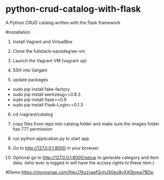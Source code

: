 # python-crud-catalog-with-flask
A Python CRUD catalog written with the flask framework

#installation
1. Install Vagrant and VirtualBox

2. Clone the fullstack-nanodegree-vm

3. Launch the Vagrant VM (vagrant up)

4. SSH into Vargant

5. update packages
- sudo pip install fake-factory
- sudo pip install werkzeug==0.8.3
- sudo pip install flask==0.9
- sudo pip install Flask-Login==0.1.3


6. cd /vagrant/catalog

7. copy files from repo into catalog folder and make sure the images folder has 777 permission

8. run python application.py to start app

9. Go to http://127.0.0.1:8000 in your browser

10. Optional go to http://127.0.0.1:8000/setup to generate category and item data. (who ever is logged in will have the access rights to these item.)


#Demo
https://monosnap.com/file/J7AzzvaefQyhJS0eo8yXX0brew7BDp

